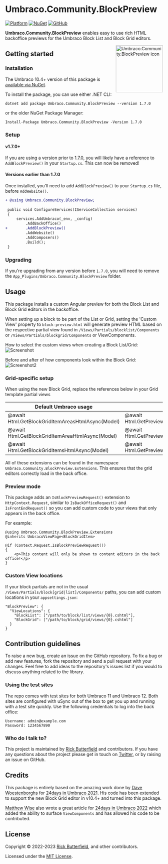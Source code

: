 # Umbraco.Community.BlockPreview
[![Platform](https://img.shields.io/badge/Umbraco-10.4+-%233544B1?style=flat&logo=umbraco)](https://umbraco.com/products/umbraco-cms/)
[![NuGet](https://img.shields.io/nuget/v/Umbraco.Community.BlockPreview.svg)](https://www.nuget.org/packages/Umbraco.Community.BlockPreview/)
[![GitHub](https://img.shields.io/github/license/rickbutterfield/Umbraco.Community.BlockPreview)](https://github.com/rickbutterfield/Umbraco.Community.BlockPreview/blob/main/LICENSE)

**Umbraco.Community.BlockPreview** enables easy to use rich HTML backoffice previews for the Umbraco Block List and Block Grid editors.

<img src="https://raw.githubusercontent.com/rickbutterfield/Umbraco.Community.BlockPreview/main/.github/readme-assets/icon.png" alt="Umbraco.Community.BlockPreview icon" height="150" align="right">

## Getting started
### Installation
The Umbraco 10.4+ version of this package is [available via NuGet](https://www.nuget.org/packages/Umbraco.Community.BlockPreview).

To install the package, you can use either .NET CLI:

```
dotnet add package Umbraco.Community.BlockPreview --version 1.7.0
```

or the older NuGet Package Manager:

```
Install-Package Umbraco.Community.BlockPreview -Version 1.7.0
```

### Setup
#### v1.7.0+
If you are using a version prior to 1.7.0, you will likely have a reference to `AddBlockPreview()` in your `Startup.cs`. This can now be removed!

#### Versions earlier than 1.7.0
Once installed, you'll need to add `AddBlockPreview()` to your `Startup.cs` file, before `AddWebsite()`.
```diff
+ @using Umbraco.Community.BlockPreview;
 
 public void ConfigureServices(IServiceCollection services)
 {
     services.AddUmbraco(_env, _config)
         .AddBackOffice()
+        .AddBlockPreview()
         .AddWebsite()
         .AddComposers()
         .Build();
 }
```

### Upgrading
If you're upgrading from any version before `1.7.0`, you will need to remove the `App_Plugins/Umbraco.Community.BlockPreview` folder.


## Usage
This package installs a custom Angular preview for both the Block List and Block Grid editors in the backoffice.

When setting up a block to be part of the List or Grid, setting the 'Custom View' property to `block-preview.html` will generate preview HTML based on the respective partial view found in `/Views/Partials/blocklist/Components` or `/Views/Partials/blockgrid/Components` or ViewComponents.

How to select the custom views when creating a Block List/Grid:
![Screenshot](https://raw.githubusercontent.com/rickbutterfield/Umbraco.Community.BlockPreview/main/screenshots/screenshot1.png "The Umbraco backoffice showing a panel titled 'Select view', with two HTML files in a list available for selection")

Before and after of how components look within the Block Grid:
![Screenshot2](https://raw.githubusercontent.com/rickbutterfield/Umbraco.Community.BlockPreview/main/screenshots/screenshot2.png "Before and after of how components look within the Block Grid")

### Grid-specific setup
When using the new Block Grid, replace the references below in your Grid template partial views

| Default Umbraco usage | BlockPreview usage |
| --------------------- | ------------------ |
| @await Html.GetBlockGridItemAreasHtmlAsync(Model) | @await Html.GetPreviewBlockGridItemAreasHtmlAsync(Model) |
| @await Html.GetBlockGridItemAreaHtmlAsync(Model) | @await Html.GetPreviewBlockGridItemAreaHtmlAsync(Model) |
| @await Html.GetBlockGridItemsHtmlAsync(Model) | @await Html.GetPreviewBlockGridItemsHtmlAsync(Model) |

All of these extensions can be found in the namespace `Umbraco.Community.BlockPreview.Extensions`. This ensures that the grid editors correctly load in the back office.

### Preview mode
This package adds an `IsBlockPreviewRequest()` extension to `HttpContext.Request`, similar to `IsBackOfficeRequest()` and `IsFrontEndRequest()` so you can add custom code to your views that only appears in the back office.

For example:
```razor
@using Umbraco.Community.BlockPreview.Extensions
@inherits UmbracoViewPage<BlockGridItem>

@if (Context.Request.IsBlockPreviewRequest())
{
    <p>This content will only be shown to content editors in the back office!</p>
}
```

### Custom View locations
If your block partials are not in the usual `/Views/Partials/block[grid|list]/Components/` paths, you can add custom locations in your `appsettings.json`:

```
"BlockPreview": {
  "ViewLocations": {
    "BlockList": ["/path/to/block/list/views/{0}.cshtml"],
    "BlockGrid": ["/path/to/block/grid/views/{0}.cshtml"]
  }
}
```

## Contribution guidelines
To raise a new bug, create an issue on the GitHub repository. To fix a bug or add new features, fork the repository and send a pull request with your changes. Feel free to add ideas to the repository's issues list if you would to discuss anything related to the library.

### Using the test sites
The repo comes with test sites for both Umbraco 11 and Umbraco 12. Both sites are configured with uSync out of the box to get you up and running with a test site quickly. Use the following credentials to log into the back office:

```
Username: admin@example.com
Password: 1234567890
```

### Who do I talk to?
This project is maintained by [Rick Butterfield](https://rickbutterfield.dev) and contributors. If you have any questions about the project please get in touch on [Twitter](https://twitter.com/rickbutterfield), or by raising an issue on GitHub.

## Credits
This package is entirely based on the amazing work done by [Dave Woestenborghs](https://github.com/dawoe) for [24days in Umbraco 2021](https://archive.24days.in/umbraco-cms/2021/advanced-blocklist-editor/). His code has been extended to support the new Block Grid editor in v10.4+ and turned into this package.

[Matthew Wise](https://github.com/Matthew-Wise) also wrote a great article for [24days in Umbraco 2022](https://24days.in/umbraco-cms/2022/more-blocklist-editor/) which added the ability to surface `ViewComponents` and has allowed his code to be contributed.

## License
Copyright &copy; 2022-2023 [Rick Butterfield](https://rickbutterfield.dev), and other contributors.

Licensed under the [MIT License](https://github.com/rickbutterfield/Umbraco.Community.BlockPreview/blob/main/LICENSE.md).
